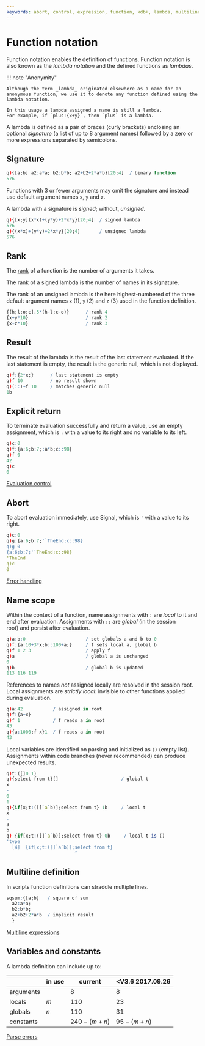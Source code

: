 ```yaml
---
keywords: abort, control, expression, function, kdb+, lambda, multiline, notation, q, rank, signal, signed, unsigned
---
```


# Function notation




Function notation enables the definition of functions.
Function notation is also known as the _lambda notation_ and the defined functions as _lambdas_.

!!! note "Anonymity"

    Although the term _lambda_ originated elsewhere as a name for an anonymous function, we use it to denote any function defined using the lambda notation.

    In this usage a lambda assigned a name is still a lambda.
    For example, if `plus:{x+y}`, then `plus` is a lambda.


A lambda is defined as a pair of braces (curly brackets) enclosing an optional _signature_ (a list of up to 8 argument names) followed by a zero or more expressions separated by semicolons. 


## Signature

```q
q){[a;b] a2:a*a; b2:b*b; a2+b2+2*a*b}[20;4]  / binary function
576
```

Functions with 3 or fewer arguments may omit the signature and instead use default argument names `x`, `y` and `z`. 

A lambda with a signature is _signed_; without, _unsigned_.

```q
q){[x;y](x*x)+(y*y)+2*x*y}[20;4]  / signed lambda
576
q){(x*x)+(y*y)+2*x*y}[20;4]       / unsigned lambda
576
```


## Rank

The [rank](glossary.md#rank) of a function is the number of arguments it takes. 

The rank of a signed lambda is the number of names in its signature.

The rank of an unsigned lambda is the here highest-numbered of the three default argument names `x` (1), `y` (2) and `z` (3) used in the function definition.

```q
{[h;l;o;c].5*(h-l;c-o)}      / rank 4
{x+y*10}                     / rank 2
{x+z*10}                     / rank 3
```


## Result

The result of the lambda is the result of the last statement evaluated. If the last statement is empty, the result is the generic null, which is not displayed.

```q
q)f:{2*x;}      / last statement is empty
q)f 10          / no result shown
q)(::)~f 10     / matches generic null
1b
```


## Explicit return

To terminate evaluation successfully and return a value, use an empty assignment, which is `:` with a value to its right and no variable to its left.

```q
q)c:0
q)f:{a:6;b:7;:a*b;c::98}
q)f 0
42
q)c
0
```

<i class="far fa-hand-point-right"></i> 
[Evaluation control](control.md)


## Abort

To abort evaluation immediately, use Signal, which is `'` with a value to its right.

```q
q)c:0
q)g:{a:6;b:7;'`TheEnd;c::98}
q)g 0
{a:6;b:7;'`TheEnd;c::98}
'TheEnd
q)c
0
```

<i class="far fa-hand-point-right"></i> 
[Error handling](errors.md) 


## Name scope

Within the context of a function, name assignments with `:` are _local_ to it and end after evaluation. Assignments with `::` are _global_ (in the session root) and persist after evaluation.

```q
q)a:b:0                      / set globals a and b to 0
q)f:{a:10+3*x;b::100+a;}     / f sets local a, global b
q)f 1 2 3                    / apply f
q)a                          / global a is unchanged
0
q)b                          / global b is updated
113 116 119
```

References to names _not_ assigned locally are resolved in the session root. Local assignments are _strictly local_: invisible to other functions applied during evaluation. 

```q
q)a:42           / assigned in root
q)f:{a+x}
q)f 1            / f reads a in root
43
q){a:1000;f x}1  / f reads a in root
43
```

Local variables are identified on parsing and initialized as `()` (empty list). Assignments within code branches (never recommended) can produce unexpected results. 

```q
q)t:([]0 1)
q){select from t}[]                       / global t
x
-
0
1
q){if[x;t:([]`a`b)];select from t} 1b     / local t
x
-
a
b
q) {if[x;t:([]`a`b)];select from t} 0b     / local t is ()
'type
  [4]  {if[x;t:([]`a`b)];select from t}
                         ^
```

## Multiline definition

In scripts function definitions can straddle multiple lines.

```q
sqsum:{[a;b]   / square of sum
  a2:a*a;
  b2:b*b;
  a2+b2+2*a*b  / implicit result
  }
```


<i class="far fa-hand-point-right"></i>
[Multiline expressions](syntax.md#multiline-expressions)


## Variables and constants

A lambda definition can include up to: 

&nbsp;    | in use | current     | <V3.6 2017.09.26
----------|--------|-------------|------------------
arguments |        | 8           | 8
locals    | $m$    | 110         | 23
globals   | $n$    | 110         | 31
constants |        | $240-(m+n)$ | $95-(m+n)$

<i class="far fa-hand-point-right"></i>
[Parse errors](errors.md#parse-errors)

